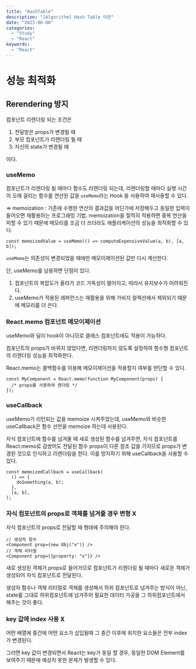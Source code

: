 ```yaml
---
title: "HashTable"
description: "[Algorithm] Hash Table 이란"
date: "2023-06-06"
categories:
  - "Study"
  - "React"
keywords:
  - "React"
---
```


# 성능 최적화

## Rerendering 방지

컴포넌트 리렌더링 되는 조건은

1. 전달받은 props가 변경될 때
2. 부모 컴포넌트가 리렌더링 될 때
3. 자신의 state가 변경될 때

이다.

### useMemo

컴포넌트가 리렌더링 될 때마다 함수도 리렌더링 되는데, 리렌더링할 때마다 실행 시간이 오래 걸리는 함수를 연산된 값을 `useMemo`라는 Hook 을 사용하여 재사용할 수 있다.

⇒ memoization : 기존에 수행한 연산의 결과값을 어딘가에 저장해두고 동일한 입력이 들어오면 재활용하는 프로그래밍 기법. memoization을 절적히 적용하면 중복 연산을 피할 수 있기 때문에 메모리를 조금 더 쓰더라도 애플리케이션의 성능을 최적화할 수 있다.

```tsx
const memoizedValue = useMemo(() => computeExpensiveValue(a, b), [a, b]);
```

`useMemo`는 의존성이 변경되었을 때에만 메모이제이션된 값만 다시 계산한다.

단, useMemo를 남용하면 단점이 있다.

1. 컴포넌트의 복잡도가 올라가 코드 가독성이 떨어지고, 따라서 유지보수가 어려워진다.
2. useMemo가 적용된 레퍼런스는 재활용을 위해 가비지 컬렉션에서 제외되기 때문에 메모리를 더 쓴다.

### React.memo 컴포넌트 메모이제이션

useMemo와 달리 hook이 아니므로 클래스 컴포넌트에도 적용이 가능하다.

컴포넌트의 props가 바뀌지 않았다면, 리렌더링하지 않도록 설정하여 함수형 컴포넌트의 리렌더링 성능을 최적화한다.

React.memo는 콜백함수를 이용해 메모이제이션을 적용할지 여부를 판단할 수 있다.

```tsx
const MyComponent = React.memo(function MyComponent(props) {
  /* props를 사용하여 렌더링 */
});
```

### useCallback

useMemo가 리턴되는 값을 memoize 시켜주었는데, useMemo와 비슷한 useCallback은 함수 선언을 memoize 하는데 사용된다.

자식 컴포넌트에 함수를 넘겨줄 때 새로 생성된 함수를 넘겨주면, 자식 컴포넌트를 React.memo로 감쌌어도 전달된 함수 props이 다른 참조 값을 가지므로 props가 변경된 것으로 인식하고 리렌더링을 한다. 이를 방지하기 위해 useCallback을 사용할 수 있다.

```tsx
const memoizedCallback = useCallback(
  () => {
    doSomething(a, b);
  },
  [a, b],
);
```

### **자식 컴포넌트의 props로 객체를 넘겨줄 경우 변형 X**

자식 컴포넌트의 props로 전달할 때 형태에 주의해야 한다.

```tsx
// 생성자 함수
<Component prop={new Obj("x")} />
// 객체 리터럴
<Component prop={{property: "x"}} />
```

새로 생성된 객체가 props로 들어가므로 컴포넌트가 리렌더링 될 때마다 새로운 객체가 생성되어 자식 컴포넌트로 전달된다.

생성자 함수나 객체 리터럴로 객체를 생성해서 하위 컴포넌트로 넘겨주는 방식이 아닌, state를 그대로 하위컴포넌트에 넘겨주어 필요한 데이터 가공을 그 하위컴포넌트에서 해주는 것이 좋다.

### key 값에 index 사용 X

어떤 배열에 중간에 어떤 요소가 삽입될때 그 중간 이후에 위치한 요소들은 전부 index가 변경된다.

그러면 key 값이 변경되면서 React는 key가 동일 할 경우, 동일한 DOM Element를 보여주기 때문에 예상치 못한 문제가 발생할 수 있다.
